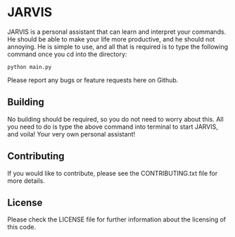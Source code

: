 # JARVIS
JARVIS is a personal assistant that can learn and interpret your commands. He should be able to make your life more productive, and he should not annoying. He is simple to use, and all that is required is to type the following command once you cd into the directory:

```
python main.py
```

Please report any bugs or feature requests here on Github.

## Building

No building should be required, so you do not need to worry about this. All you need to do is type the above command into terminal to start JARVIS, and voila! Your very own personal assistant!

## Contributing
If you would like to contribute, please see the CONTRIBUTING.txt file for more details.

## License
Please check the LICENSE file for further information about the licensing of this code.
